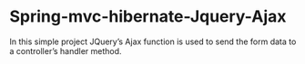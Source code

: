 # Spring-mvc-hibernate-Jquery-Ajax
In this simple project JQuery’s Ajax function is used to send the form data to a controller’s handler method.
